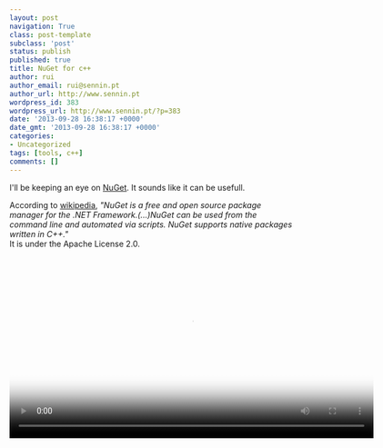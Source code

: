 ```yaml
---
layout: post
navigation: True
class: post-template
subclass: 'post'
status: publish
published: true
title: NuGet for c++
author: rui
author_email: rui@sennin.pt
author_url: http://www.sennin.pt
wordpress_id: 383
wordpress_url: http://www.sennin.pt/?p=383
date: '2013-09-28 16:38:17 +0000'
date_gmt: '2013-09-28 16:38:17 +0000'
categories:
- Uncategorized
tags: [tools, c++]
comments: []
---
```

<p>I'll be keeping an eye on <a href="http://www.nuget.org/">NuGet</a>. It sounds like it can be usefull.</p>
<p>According to <a href="http://en.wikipedia.org/wiki/Nuget">wikipedia</a>, <em>"NuGet is a free and open source package manager for the .NET Framework.(...)NuGet can be used from the command line and automated via scripts. NuGet supports native packages written in C++."</em><br />
It is under the Apache License 2.0.</p>
<p><video width="640" height="auto" poster="http://files.channel9.msdn.com/thumbnail/c54d9d89-120e-4af9-8960-9aab9982d6a8.jpg" controls="controls"><source src="http://media.ch9.ms/ch9/aea9/25c357cb-5d68-4013-a07b-77b6458baea9/GoingNative16VCNuGet_mid.mp4" type="video/mp4" /><source src="http://media.ch9.ms/ch9/aea9/25c357cb-5d68-4013-a07b-77b6458baea9/GoingNative16VCNuGet.webm" type="video/webm" /><object width="auto" height="auto" classid="clsid:d27cdb6e-ae6d-11cf-96b8-444553540000" codebase="http://download.macromedia.com/pub/shockwave/cabs/flash/swflash.cab#version=6,0,40,0"><param name="src" value="http://www.sennin.pt/wp-includes/js/tinymce/plugins/media/moxieplayer.swf" /><param name="flashvars" value="url=http%3A//media.ch9.ms/ch9/aea9/25c357cb-5d68-4013-a07b-77b6458baea9/GoingNative16VCNuGet_mid.mp4&amp;poster=http%3A//files.channel9.msdn.com/thumbnail/c54d9d89-120e-4af9-8960-9aab9982d6a8.jpg" /><param name="allowfullscreen" value="true" /><param name="allowscriptaccess" value="true" /><embed width="960" height="540" type="application/x-shockwave-flash" src="http://www.sennin.pt/wp-includes/js/tinymce/plugins/media/moxieplayer.swf" flashvars="url=http%3A//media.ch9.ms/ch9/aea9/25c357cb-5d68-4013-a07b-77b6458baea9/GoingNative16VCNuGet_mid.mp4&amp;poster=http%3A//files.channel9.msdn.com/thumbnail/c54d9d89-120e-4af9-8960-9aab9982d6a8.jpg" allowfullscreen="true" allowscriptaccess="true" /></object></video></p>

